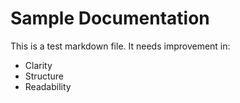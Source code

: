 # Sample Documentation

This is a test markdown file. It needs improvement in:

- Clarity
- Structure
- Readability
